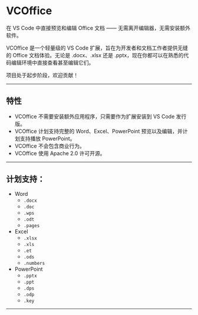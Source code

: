# VCOffice
在 VS Code 中直接预览和编辑 Office 文档 —— 无需离开编辑器，无需安装额外软件。

VCOffice 是一个轻量级的 VS Code 扩展，旨在为开发者和文档工作者提供无缝的 Office 文档体验。无论是 .docx、.xlsx 还是 .pptx，现在你都可以在熟悉的代码编辑环境中直接查看甚至编辑它们。

项目处于起步阶段，欢迎贡献！

---
## 特性
- VCOffice 不需要安装额外应用程序，只需要作为扩展安装到 VS Code 发行版。
- VCOffice 计划支持完整的 Word、Excel、PowerPoint 预览以及编辑，并计划支持播放 PowerPoint。
- VCOffice 不会包含商业行为。
- VCOffice 使用 Apache 2.0 许可开源。

---
## 计划支持：
- Word
    - `.docx`
    - `.doc`
    - `.wps`
    - `.odt`
    - `.pages`
- Excel
    - `.xlsx`
    - `.xls`
    - `.et`
    - `.ods`
    - `.numbers`
- PowerPoint
    - `.pptx`
    - `.ppt`
    - `.dps`
    - `.odp`
    - `.key`
---